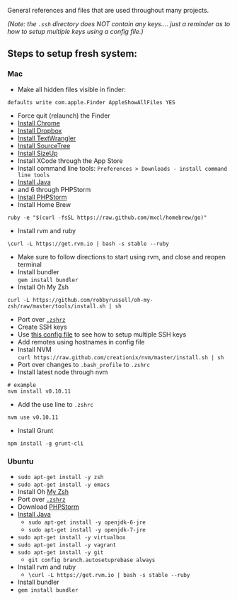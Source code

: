 General references and files that are used throughout many projects.

_(Note: the `.ssh` directory does NOT contain any keys.... just a reminder as to how to setup multiple keys using a config
file.)_

## Steps to setup fresh system:

### Mac

* Make all hidden files visible in finder:  
```
defaults write com.apple.Finder AppleShowAllFiles YES
```
 * Force quit (relaunch) the Finder
* [Install Chrome](https://www.google.com/intl/en/chrome/browser/)
* [Install Dropbox](https://www.dropbox.com/downloading?os=mac)
* [Install TextWrangler](http://www.barebones.com/products/textwrangler/)
* [Install SourceTree](http://www.sourcetreeapp.com/download/)
* [Install SizeUp](http://www.irradiatedsoftware.com/sizeup/)
* Install XCode through the App Store
 * Install command line tools: `Preferences > Downloads - install command line tools` 
* [Install Java](http://www.java.com/en/download/mac_download.jsp?locale=en)
 * and 6 through PHPStorm
* [Install PHPStorm](http://www.jetbrains.com/phpstorm/)
* Install Home Brew  
```
ruby -e "$(curl -fsSL https://raw.github.com/mxcl/homebrew/go)"
```
* Install rvm and ruby  
```
\curl -L https://get.rvm.io | bash -s stable --ruby
```
 * Make sure to follow directions to start using rvm, and close and reopen terminal
* Install bundler  
```gem install bundler```
* Install Oh My Zsh  
```
curl -L https://github.com/robbyrussell/oh-my-zsh/raw/master/tools/install.sh | sh
```
* Port over [`.zshrz`](https://github.com/pajtai/Reference/blob/master/.zshrc)
* Create SSH keys
 * Use [this config file](https://github.com/pajtai/Reference/blob/master/.ssh/config) to see how to setup multiple SSH
keys
 * Add remotes using hostnames in config file
* Install NVM  
```curl https://raw.github.com/creationix/nvm/master/install.sh | sh```
 * Port over changes to `.bash_profile` to `.zshrc`
 * Install latest node through nvm
```
# example
nvm install v0.10.11 
```
 * Add the use line to `.zshrc`
```
nvm use v0.10.11
```
* Install Grunt  
```
npm install -g grunt-cli
```

### Ubuntu
* `sudo apt-get install -y zsh`
* `sudo apt-get install -y emacs`
* Install Oh [My Zsh](https://github.com/robbyrussell/oh-my-zsh)
* Port over [`.zshrz`](https://github.com/pajtai/Reference/blob/master/.zshrc)
* Download [PHPStorm](http://www.jetbrains.com/phpstorm/)
* [Install Java](https://help.ubuntu.com/community/Java)
  * `sudo apt-get install -y openjdk-6-jre`  
  * `sudo apt-get install -y openjdk-7-jre`
* `sudo apt-get install -y virtualbox`
* `sudo apt-get install -y vagrant`
* `sudo apt-get install -y git`
  * `git config branch.autosetuprebase always`  
* Install rvm and ruby
  * `\curl -L https://get.rvm.io | bash -s stable --ruby`
 * Install bundler
  * `gem install bundler`
